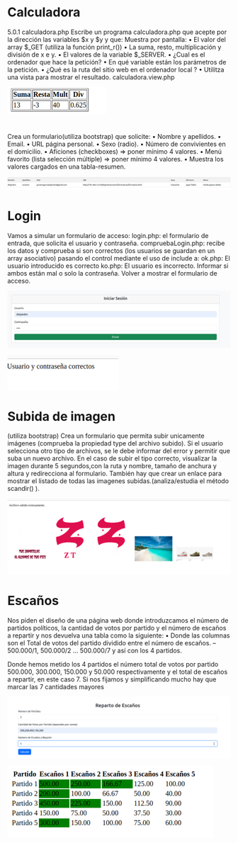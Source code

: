 <h1>Calculadora</h1>
<p>5.0.1 calculadora.php
Escribe un programa calculadora.php que acepte por la dirección las variables $x y $y y que:
Muestra por pantalla:
• El valor del array $_GET (utiliza la función print_r())
• La suma, resto, multiplicación y división de x e y.
• El valores de la variable $_SERVER.
• ¿Cual es el ordenador que hace la petición?
• En qué variable están los parámetros de la petición.
• ¿Qué es la ruta del sitio web en el ordenador local ?
• Utilitza una vista para mostrar el resultado. calculadora.view.php</p>

![alt text](image.png)


<h1></h1>
<p>Crea un formulario(utiliza bootstrap) que solicite:
• Nombre y apellidos.
• Email.
• URL página personal.
• Sexo (radio).
• Número de convivientes en el domicilio.
• Aficiones (checkboxes) => poner mínimo 4 valores.
• Menú favorito (lista selección múltiple) => poner mínimo 4 valores.
• Muestra los valores cargados en una tabla-resumen.</p>

![alt text](image-1.png)

<h1>Login</h1>
<p>Vamos a simular un formulario de acceso:
login.php: el formulario de entrada, que solicita el usuario y contraseña. compruebaLogin.php:
recibe los datos y comprueba si son correctos (los usuarios se guardan en un array asociativo) pasando
el control mediante el uso de include a:
ok.php: El usuario introducido es correcto
ko.php: El usuario es incorrecto. Informar si ambos están mal o solo la contraseña. Volver a mostrar el
formulario de acceso.</p>

![alt text](image-2.png)

![alt text](image-3.png)



<h1>Subida de imagen</h1>
<p>(utiliza bootstrap)
Crea un formulario que permita subir unicamente imágenes (comprueba la propiedad type del archivo
subido). Si el usuario selecciona otro tipo de archivos, se le debe informar del error y permitir que suba
un nuevo archivo. En el caso de subir el tipo correcto, visualizar la imagen durante 5 segundos,con la
ruta y nombre, tamaño de anchura y altura y redirecciona al formulario. También hay que crear un
enlace para mostrar el listado de todas las imagenes subidas.(analiza/estudia el método scandir()
).</p>

![alt text](image-4.png)



<h1>Escaños</h1>
<p>
Nos piden el diseño de una página web donde introduzcamos el número de partidos políticos, la
cantidad de votos por partido y el número de escaños a repartir y nos devuelva una tabla como la
siguiente:
• Donde las columnas son el Total de votos del partido dividido entre el número de escaños.
– 500.000/1, 500.000/2 ... 500.000/7 y así con los 4 partidos.

Donde hemos metido los 4 partidos el número total de votos por partido 500.000, 300.000, 150.000 y
50.000 respectivamente y el total de escaños a repartir, en este caso 7. Si nos fijamos y simplificando mucho hay que marcar las 7 cantidades mayores</p>

![alt text](image-5.png)

![alt text](image-6.png)
